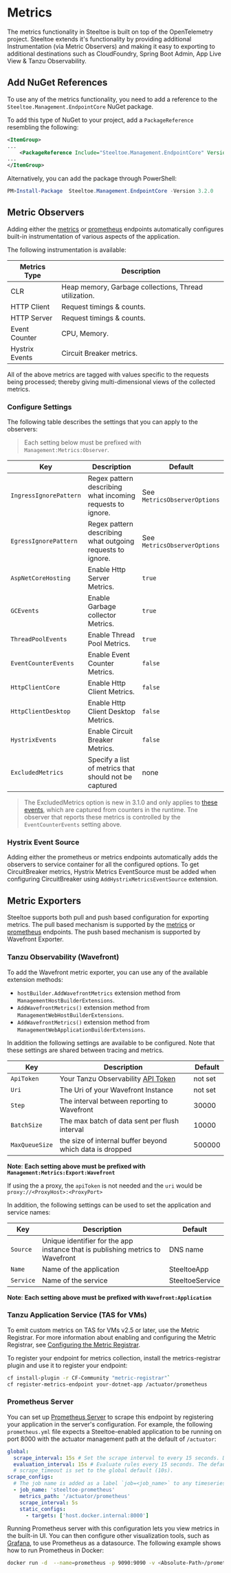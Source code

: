 # Metrics

The metrics functionality in Steeltoe is built on top of the OpenTelemetry project. Steeltoe extends it's functionality by providing additional Instrumentation (via Metric Observers) and making it easy to exporting to additional destinations such as CloudFoundry, Spring Boot Admin, App Live View & Tanzu Observability.

## Add NuGet References

To use any of the metrics functionality, you need to add a reference to the `Steeltoe.Management.EndpointCore` NuGet package.

To add this type of NuGet to your project, add a `PackageReference` resembling the following:

```xml
<ItemGroup>
...
    <PackageReference Include="Steeltoe.Management.EndpointCore" Version="3.2.0"/>
...
</ItemGroup>
```

Alternatively, you can add the package through PowerShell:

```powershell
PM>Install-Package  Steeltoe.Management.EndpointCore -Version 3.2.0
```

## Metric Observers

Adding either the [metrics](./metrics.md) or [prometheus](./prometheus.md) endpoints automatically configures built-in instrumentation of various aspects of the application.

The following instrumentation is available:

| Metrics Type | Description |
| --- | --- |
| CLR | Heap memory, Garbage collections, Thread utilization. |
| HTTP Client | Request timings & counts. |
| HTTP Server | Request timings & counts. |
| Event Counter | CPU, Memory. |
| Hystrix Events | Circuit Breaker metrics. |

All of the above metrics are tagged with values specific to the requests being processed; thereby giving multi-dimensional views of the collected metrics.

### Configure Settings

The following table describes the settings that you can apply to the observers:

>Each setting below must be prefixed with `Management:Metrics:Observer`.

| Key | Description | Default |
| --- | --- | --- |
| `IngressIgnorePattern` | Regex pattern describing what incoming requests to ignore. | See `MetricsObserverOptions` |
| `EgressIgnorePattern` | Regex pattern describing what outgoing requests to ignore. | See `MetricsObserverOptions` |
| `AspNetCoreHosting` | Enable Http Server Metrics. | `true` |
| `GCEvents` | Enable Garbage collector Metrics. | `true` |
| `ThreadPoolEvents` | Enable Thread Pool Metrics. | `true` |
| `EventCounterEvents` | Enable Event Counter Metrics. | `false` |
| `HttpClientCore` | Enable Http Client Metrics. | `false` |
| `HttpClientDesktop` | Enable Http Client Desktop Metrics. | `false` |
| `HystrixEvents` | Enable Circuit Breaker Metrics. | `false` |
| `ExcludedMetrics` | Specify a list of metrics that should not be captured | none |

> The ExcludedMetrics option is new in 3.1.0 and only applies to [these events](https://docs.microsoft.com/dotnet/core/diagnostics/available-counters#systemruntime-counters), which are captured from counters in the runtime. Tne observer that reports these metrics is controlled by the `EventCounterEvents` setting above.

### Hystrix Event Source

Adding either the prometheus or metrics endpoints automatically adds the observers to service container for all the configured options. To get CircuitBreaker metrics, Hystrix Metrics EventSource must be added when configuring CircuitBreaker using `AddHystrixMetricsEventSource` extension.

## Metric Exporters

Steeltoe supports both pull and push based configuration for exporting metrics. The pull based mechanism is supported by the [metrics](./metrics.md) or [prometheus](./prometheus.md) endpoints. The push based mechanism is supported by Wavefront Exporter.

### Tanzu Observability (Wavefront)

To add the Wavefront metric exporter, you can use any of the available extension methods:

* `hostBuilder.AddWavefrontMetrics` extension method from `ManagementHostBuilderExtensions`.
* `AddWavefrontMetrics()` extension method from `ManagementWebHostBuilderExtensions`.
* `AddWavefrontMetrics()` extension method from `ManagementWebApplicationBuilderExtensions`.

In addition the following settings are available to be configured. Note that these settings are shared between tracing and metrics.

| Key | Description | Default |
| --- | --- | --- |
| `ApiToken` | Your Tanzu Observability [API Token](https://docs.wavefront.com/users_account_managing.html#generate-an-api-token) | not set |
| `Uri` | The Uri of your Wavefront Instance | not set |
| `Step` | The interval between reporting to Wavefront  | 30000  |
| `BatchSize` | The max batch of data sent per flush interval | 10000 |
| `MaxQueueSize` |  the size of internal buffer beyond which data is dropped | 500000

**Note**: **Each setting above must be prefixed with `Management:Metrics:Export:Wavefront`**

If using the a proxy, the `apiToken` is not needed and the `uri` would be `proxy://<ProxyHost>:<ProxyPort>`

In addition, the following settings can be used to set the application and service names:

| Key | Description | Default |
| --- | --- | --- |
| `Source`| Unique identifier for the app instance that is publishing metrics to Wavefront | DNS name
| `Name` | Name of the application | SteeltoeApp |
| `Service` | Name of the service | SteeltoeService |

**Note**: **Each setting above must be prefixed with `Wavefront:Application`**

### Tanzu Application Service (TAS for VMs)

To emit custom metrics on TAS for VMs v2.5 or later, use the Metric Registrar. For more information about enabling and configuring the Metric Registrar, see [Configuring the Metric Registrar](https://docs.pivotal.io/application-service/2-11/metric-registrar/index.html).

To register your endpoint for metrics collection, install the metrics-registrar plugin and use it to register your endpoint:

```bash
cf install-plugin -r CF-Community "metric-registrar"`
cf register-metrics-endpoint your-dotnet-app /actuator/prometheus
```

### Prometheus Server

You can set up [Prometheus Server](https://prometheus.io/) to scrape this endpoint by registering your application in the server's configuration. For example, the following `prometheus.yml` file expects a Steeltoe-enabled application to be running on port 8000 with the actuator management path at the default of `/actuator`:

```yml
global:
  scrape_interval: 15s # Set the scrape interval to every 15 seconds. Default is every 1 minute.
  evaluation_interval: 15s # Evaluate rules every 15 seconds. The default is every 1 minute.
  # scrape_timeout is set to the global default (10s).
scrape_configs:
  # The job name is added as a label `job=<job_name>` to any timeseries scraped from this config.
  - job_name: 'steeltoe-prometheus'
    metrics_path: '/actuator/prometheus'
    scrape_interval: 5s
    static_configs:
      - targets: ['host.docker.internal:8000']
```

Running Prometheus server with this configuration lets you view metrics in the built-in UI. You can then configure other visualization tools, such as [Grafana](https://grafana.com/docs/grafana/latest/features/datasources/prometheus/), to use Prometheus as a datasource. The following example shows how to run Prometheus in Docker:

```bash
docker run -d  --name=prometheus -p 9090:9090 -v <Absolute-Path>/prometheus.yml:/etc/prometheus/prometheus.yml prom/prometheus --config.file=/etc/prometheus/prometheus.yml
```
